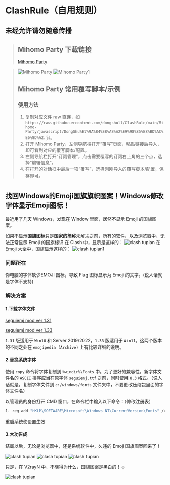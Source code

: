 # ClashRule（自用规则）

## 未经允许请勿随意传播

>## Mihomo Party 下载链接
>[Mihomo Party](https://github.com/mihomo-party-org/mihomo-party/releases)

>![Mihomo Party](https://raw.githubusercontent.com/mihomo-party-org/mihomo-party/refs/heads/master/images/icon-black.png)
>![Mihomo Party1](https://raw.githubusercontent.com/mihomo-party-org/mihomo-party/refs/heads/master/images/preview.jpg)
>## Mihomo Party 常用覆写脚本/示例
>### 使用方法
>1. 复制对应文件 raw 直连，如 `https://raw.githubusercontent.com/dongshull/ClashRule/main/Mihomo-Party/javascript/DongShu%E7%9A%84%E8%AE%A2%E9%98%85%E8%BD%AC%E6%8D%A2.js`。
>2. 打开 Mihomo Party，左侧导航栏打开“覆写”页面，粘贴链接后导入，即可看到对应的覆写脚本/配置。
>3. 左侧导航栏打开“订阅管理”，点击需要覆写的订阅右上角的三个点，选择“编辑信息”。
>4. 在打开的对话框中最后一项“覆写”，选择刚刚导入的覆写脚本/配置，保存即可。
#


## 找回Windows的Emoji国旗旗帜图案！Windows修改字体显示Emoji图标！

最近用了几天 Windows，发现在 Window 里面，居然不显示 Emoji 的国旗图案。

如果不显示**国旗图标**只是**国家的简称**未解决之前，所有的软件，以及浏览器中，无法正常显示 Emoji 的国旗标识
在 Clash 中，显示是这样的：
![clash tupian](https://v2rayssr.com/wp-content/uploads/2024/08/a.png)
在 Emoji 大全中，国旗显示这样的：
![clash tupian1](https://v2rayssr.com/wp-content/uploads/2024/08/b.png)

### 问题所在

你电脑的字体缺少EMOJI 图标，导致 Flag 图标显示为 Emoji 的文字。(说人话就是字体不支持)

### 解决方案

#### 1.下载字体文件
[seguiemj mod ver 1.31](https://github.com/dongshull/ClashRule/main/1.31/seguiemj_mod.ttf)

[seguiemj mod ver 1.33](https://github.com/dongshull/ClashRule/main/1.33/seguiemj_mod.ttf)

`1.31` 版适用于 `Win10` 和 Server 2019/2022，`1.33` 版适用于 `Win11`。这两个版本的不同之处在 `emojipedia (Archive)` 上有比较详细的说明。

#### 2.替换系统字体

使用 `copy` 命令将字体复制到 `%windir%\Fonts` 中。为了更好的兼容性，新字体文件名的 `ASCII` 排序应当在原字体 `seguiemj.ttf` 之前，同时使用 `8.3` 格式。（说人话就是，复制字体文件到 `c:/windows/fonts` 文件夹中，不要更改压缩包里面的字体文件名）

以管理员的身份打开 CMD 窗口，在命令栏中输入以下命令：（修改注册表）

```bash
1. reg add "HKLM\SOFTWARE\Microsoft\Windows NT\CurrentVersion\Fonts" /v "Segoe UI Emoji (TrueType)" /d segoeemj.ttf /f
```

重启系统使设置生效

#### 3.大功告成

结局以后，无论是浏览器中，还是系统软件中，久违的 Emoji 国旗图案回来了！

![clash tupian](https://camo.githubusercontent.com/b7b271dacdb992bbb59e270bcb3efe36d8ed50714df2d93039e5ebe096360fd8/68747470733a2f2f76327261797373722e636f6d2f77702d636f6e74656e742f75706c6f6164732f323032342f30382f612e706e67)
![clash tupian](https://v2rayssr.com/wp-content/uploads/2024/08/f.png)
![clash tupian](https://v2rayssr.com/wp-content/uploads/2024/08/d.png)

只是，在 V2rayN 中，不晓得为什么，国旗图案是黑白的！☺

![clash tupian](https://v2rayssr.com/wp-content/uploads/2024/08/ff.png)